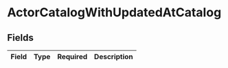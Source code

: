 # ActorCatalogWithUpdatedAtCatalog


## Fields

| Field       | Type        | Required    | Description |
| ----------- | ----------- | ----------- | ----------- |